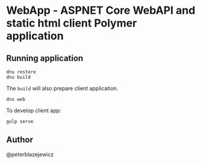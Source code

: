 # WebApp - ASPNET Core WebAPI and static html client Polymer application

## Running application

```
dnu restore
dnu build
```

The `build` will also prepare client application.

```
dnx web
```

To develop client app:
```
gulp serve
```

## Author

@peterblazejewicz
